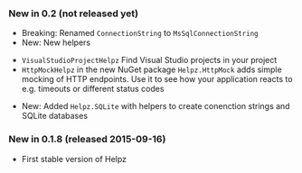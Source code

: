 ### New in 0.2 (not released yet)

* Breaking: Renamed `ConnectionString` to `MsSqlConnectionString`
* New: New helpers
 - `VisualStudioProjectHelpz` Find Visual Studio projects in your project
 - `HttpMockHelpz` in the new NuGet package `Helpz.HttpMock` adds simple
   mocking of HTTP endpoints. Use it to see how your application reacts to e.g.
   timeouts or different status codes
* New: Added `Helpz.SQLite` with helpers to create conenction strings 
  and SQLite databases

### New in 0.1.8 (released 2015-09-16)

* First stable version of Helpz
